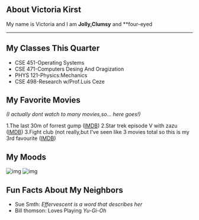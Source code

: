 ## About Victoria Kirst
My name is Victoria and I am **Jolly,Clumsy** and **four-eyed

---

## My Classes This Quarter
- CSE 451-Operating Systems
- CSE 471-Computers Desing And Oragization
- PHYS 121-Physics:Mechanics
- CSE 498-Research w/Prof.Luis Ceze

## My Favorite Movies
*(I actually dont watch to many movies,so... here goes!)*

1.The last 30m of forrest gump ([IMDB](https://www.google.com))
2.Star trek episode V with zazu ([IMDB](https://www.google.com))
3.Fight club (not really,but I've seen like 3 movies total so this is my 3rd favourite ([IMDB](https://www.google.com))

## My Moods
![img](https://www.webstepbook.com/supplements/labsection/lab1-aboutme/solution/images/happy.jpg)
![img](https://www.webstepbook.com/supplements/labsection/lab1-aboutme/solution/images/sad.jpg)

## Fun Facts About My Neighbors
- Sue Smth: *Effervescent is a word that describes her*
- Bill thomson: Loves Playing *Yu-Gi-Oh*
